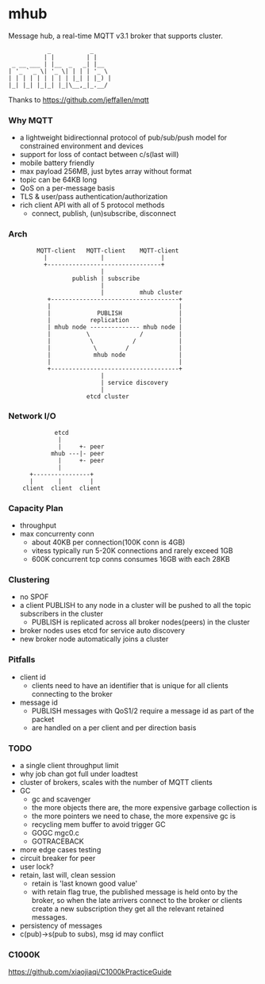 mhub
====

Message hub, a real-time MQTT v3.1 broker that supports cluster.
                                                       
               _           _     
              | |         | |    
     _ __ ___ | |__  _   _| |__  
    | '_ ` _ \| '_ \| | | | '_ \ 
    | | | | | | | | | |_| | |_) |
    |_| |_| |_|_| |_|\__,_|_.__/ 
                                 

Thanks to https://github.com/jeffallen/mqtt

### Why MQTT

* a lightweight bidirectionnal protocol of pub/sub/push model for constrained environment and devices
* support for loss of contact between c/s(last will)
* mobile battery friendly
* max payload 256MB, just bytes array without format
* topic can be 64KB long
* QoS on a per-message basis
* TLS & user/pass authentication/authorization
* rich client API with all of 5 protocol methods
  - connect, publish, (un)subscribe, disconnect

### Arch

            MQTT-client   MQTT-client    MQTT-client 
              |               |                |
              +--------------------------------+
                              |
                      publish | subscribe
                              |
                              |          mhub cluster
               +------------------------------------+
               |                                    |
               |             PUBLISH                |
               |           replication              |
               | mhub node -------------- mhub node |
               |          \              /          |
               |           \           /            |
               |            \        /              |
               |            mhub node               |
               |                                    |
               +------------------------------------+
                              |
                              | service discovery
                              |
                          etcd cluster


### Network I/O

                 etcd
                  |
                  |     +- peer
                mhub ---|- peer
                  |     +- peer
                  |      
          +----------------+
          |       |        |
        client  client  client


### Capacity Plan

* throughput
* max concurrenty conn
  - about 40KB per connection(100K conn is 4GB)
  - vitess typically run 5-20K connections and rarely exceed 1GB
  - 600K concurrent tcp conns consumes 16GB with each 28KB

### Clustering

* no SPOF
* a client PUBLISH to any node in a cluster will be pushed to all the topic subscribers in the cluster
    - PUBLISH is replicated across all broker nodes(peers) in the cluster
* broker nodes uses etcd for service auto discovery
* new broker node automatically joins a cluster

### Pitfalls

* client id
  - clients need to have an identifier that is unique for all clients connecting to the broker
* message id
  - PUBLISH messages with QoS1/2 require a message id as part of the packet
  - are handled on a per client and per direction basis


### TODO
*   a single client throughput limit
*   why job chan got full under loadtest
*   cluster of brokers, scales with the number of MQTT clients
*   GC
    - gc and scavenger
    - the more objects there are, the more expensive garbage collection is
    - the more pointers we need to chase, the more expensive gc is
    - recycling mem buffer to avoid trigger GC
    - GOGC mgc0.c
    - GOTRACEBACK
*   more edge cases testing
*   circuit breaker for peer
*   user lock?
*   retain, last will, clean session
    - retain is 'last known good value'
    - with retain flag true, the published message is held onto by the broker, so when the late arrivers connect to the broker or clients create a new subscription they get all the relevant retained messages.
*   persistency of messages
*   c(pub)->s(pub to subs), msg id may conflict

### C1000K

https://github.com/xiaojiaqi/C1000kPracticeGuide
